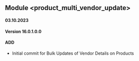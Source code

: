 ## Module <product_multi_vendor_update>

#### 03.10.2023
#### Version 16.0.1.0.0
#### ADD
- Initial commit for Bulk Updates of Vendor Details on Products
